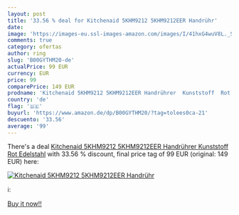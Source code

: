 ```yaml
---
layout: post
title: '33.56 % deal for Kitchenaid 5KHM9212 5KHM9212EER Handrühr'
date: 
image: 'https://images-eu.ssl-images-amazon.com/images/I/41hxG4wuV8L._SL200_.jpg'
comments: true
category: ofertas
author: ring
slug: 'B00GYTHM20-de'
actualPrice: 99 EUR
currency: EUR
price: 99
comparePrice: 149 EUR
prodname: 'Kitchenaid 5KHM9212 5KHM9212EER Handrührer  Kunststoff  Rot  Edelstahl'
country: 'de'
flag: '🇩🇪'
buyurl: 'https://www.amazon.de/dp/B00GYTHM20/?tag=tolees0ca-21'
descuento: '33.56'
average: '99'
---
```


There's a deal [Kitchenaid 5KHM9212 5KHM9212EER Handrührer  Kunststoff  Rot  Edelstahl](https://www.amazon.de/dp/B00GYTHM20/?tag=tolees0ca-21)  with  33.56 % discount, final price tag of  99 EUR (original: 149 EUR) here:

[![Kitchenaid 5KHM9212 5KHM9212EER Handrühr](https://images-eu.ssl-images-amazon.com/images/I/41hxG4wuV8L._SL200_.jpg)](https://www.amazon.de/dp/B00GYTHM20/?tag=tolees0ca-21)

ℹ️:


[Buy it now!!](https://www.amazon.de/dp/B00GYTHM20/?tag=tolees0ca-21)
